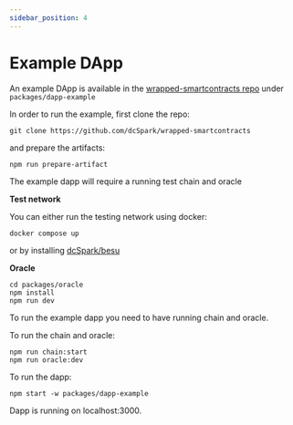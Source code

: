 ```yaml
---
sidebar_position: 4
---
```


# Example DApp

An example DApp is available in the [wrapped-smartcontracts repo](https://github.com/dcSpark/wrapped-smartcontracts) under `packages/dapp-example`


In order to run the example, first clone the repo:

```
git clone https://github.com/dcSpark/wrapped-smartcontracts
```

and prepare the artifacts:

```
npm run prepare-artifact
```


The example dapp will require a running test chain and oracle



**Test network**

You can either run the testing network using docker:

```
docker compose up
```

or by installing [dcSpark/besu](https://github.com/dcSpark/besu)



**Oracle**

```
cd packages/oracle
npm install
npm run dev
```


To run the example dapp you need to have running chain and oracle.

To run the chain and oracle:

```
npm run chain:start
npm run oracle:dev
```

To run the dapp:

```
npm start -w packages/dapp-example
```

Dapp is running on localhost:3000.